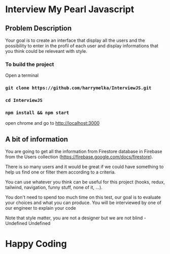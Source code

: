 # Interview My Pearl Javascript

## Problem Description

Your goal is to create an interface that display all the users and the possibility to enter in the profil of each user and display informations that you think could be releveant with style.

### To build the project
Open a terminal
### `git clone https://github.com/harrymelka/InterviewJS.git`
### `cd InterviewJS`
### `npm install && npm start`

open chrome and go to [http://localhost:3000](http://localhost:3000)

## A bit of information

You are going to get all the information from Firestore database in Firebase from the Users collection (https://firebase.google.com/docs/firestore).

There is so many users and it would be great if we could have something to help us find one or filter them according to a criteria.

You can use whatever you think can be useful for this project (hooks, redux, tailwind, navigation, funny stuff, none of it, ...).

You don't need to spend too much time on this test, our goal is to evaluate your choices and what you can produce. You will be interviewed by one of our engineer to explain your code

Note that style matter, you are not a designer but we are not blind - Undefined Undefined

# Happy Coding

